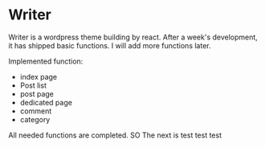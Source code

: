 # Writer

Writer is a wordpress theme building by react. After a week's development, it has shipped basic functions. I will add more functions later.

Implemented function:
- index page
- Post list
- post page
- dedicated page
- comment
- category

All needed functions are completed. 
SO
The next is 
test
test
test
